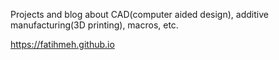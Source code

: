 Projects and blog about CAD(computer aided design), additive manufacturing(3D printing), macros, etc.


https://fatihmeh.github.io